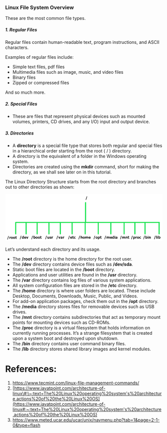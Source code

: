 ### Linux File System Overview

These are the most common file types.

##### **1. Regular Files**

Regular files contain human-readable text, program instructions, and ASCII characters.

Examples of regular files include:

-   Simple text files, pdf files
-   Multimedia files such as image, music, and video files
-   Binary files
-   Zipped or compressed files

And so much more.

##### **2. Special Files**

-   These are files that represent physical devices such as mounted volumes, printers, CD drives, and any I/O) input and output device.

##### **3. Directories**

-   A **directory** is a special file type that stores both regular and special files in a hierarchical order starting from the root ( / ) directory.
-   A directory is the equivalent of a folder in the Windows operating system.
-   Directories are created using the **mkdir** command, short for making the directory, as we shall see later on in this tutorial.

The Linux Directory Structure starts from the root directory and branches out to other directories as shown:

![](media/41c2f597dd0e467a75a09295aaca99be.png)

Let’s understand each directory and its usage.

-   The **/root** directory is the home directory for the root user.
-   The **/dev** directory contains device files such as **/dev/sda**.
-   Static boot files are located in the **/boot** directory.
-   Applications and user utilities are found in the **/usr** directory.
-   The **/var** directory contains log files of various system applications.
-   All system configuration files are stored in the **/etc** directory.
-   The **/home** directory is where user folders are located. These include Desktop, Documents, Downloads, Music, Public, and Videos.
-   For add-on application packages, check them out in the **/opt** directory.
-   The **/media** directory stores files for removable devices such as USB drives.
-   The **/mnt** directory contains subdirectories that act as temporary mount points for mounting devices such as CD-ROMs.
-   The **/proc** directory is a virtual filesystem that holds information on currently running processes. It’s a strange filesystem that is created upon a system boot and destroyed upon shutdown.
-   The **/bin** directory contains user command binary files.
-   The **/lib** directory stores shared library images and kernel modules.

# References:

1.  <https://www.tecmint.com/linux-file-management-commands/>
2.  [https://www.javatpoint.com/architecture-of-linux\#:\~:text=The%20Linux%20operating%20system's%20architecture,actions%20of%20the%20Linux%20OS](https://www.javatpoint.com/architecture-of-linux#:~:text=The%20Linux%20operating%20system's%20architecture,actions%20of%20the%20Linux%20OS)
3.  https://www.meted.ucar.edu/ucar/unix/navmenu.php?tab=1&page=2-1-0&type=flash
